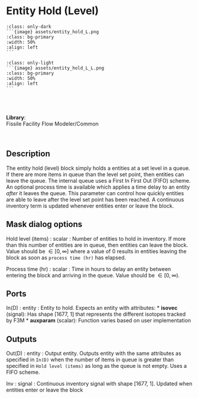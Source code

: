 # Entity Hold (Level)


````{compound}
:class: only-dark
```{image} assets/entity_hold_L.png
:class: bg-primary
:width: 50%
:align: left
```
````

````{compound}
:class: only-light
```{image} assets/entity_hold_L_L.png
:class: bg-primary
:width: 50%
:align: left
```
````

<br>
<br>

**Library**:
<br>
Fissile Facility Flow Modeler/Common


<br clear="left"/>

## Description
 The entity hold (level) block simply holds a entities at a set level in a queue. If there are more items in queue than the level set point, then entities can leave the queue. The internal queue uses a First In First Out (FIFO) scheme. An optional process time is available which applies a time delay to an entity *after* it leaves the queue. This parameter can control how quickly entities are able to leave after the level set point has been reached. A continuous inventory term is updated whenever entities enter or leave the block.

 ## Mask dialog options
Hold level (items) : scalar
: Number of entities to hold in inventory. If more than this number of entities are in queue, then entities can leave the block. Value should be $\in [0,\infty]$ where a value of 0 results in entities leaving the block as soon as `process time (hr)` has elapsed. 

Process time (hr) : scalar
: Time in hours to delay an entity between entering the block and arriving in the queue. Value should be $\in [0,\infty)$.

## Ports
In(D) : entity
: Entity to hold. Expects an entity with attributes:
    * **isovec** (signal): Has shape [1677, 1] that represents the different isotopes tracked by F3M
    * **auxparam**  (scalar): Function varies based on user implementation

## Outputs
Out(D) : entity 
: Output entity. Outputs entity with the same attributes as specified in `In(D)` when the number of items in queue is greater than specified in `Hold level (items)` as long as the queue is not empty. Uses a FIFO scheme.

Inv : signal
: Continuous inventory signal with shape [1677, 1]. Updated when entities enter or leave the block

